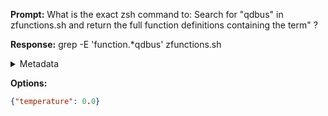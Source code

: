 **Prompt:**
What is the exact zsh command to: Search for "qdbus" in zfunctions.sh and return the full function definitions containing the term"
?


**Response:**
grep -E 'function.*qdbus' zfunctions.sh

<details><summary>Metadata</summary>

- Duration: 1621 ms
- Datetime: 2023-09-04T12:13:52.648274
- Model: gpt-3.5-turbo-0613

</details>

**Options:**
```json
{"temperature": 0.0}
```

